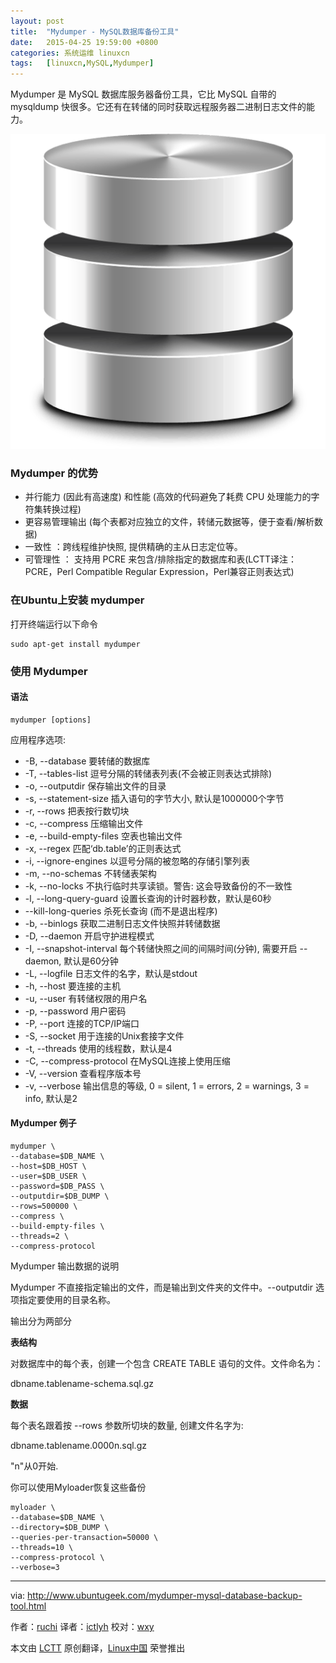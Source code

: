 ```yaml
---
layout: post
title:	"Mydumper - MySQL数据库备份工具"
date:	2015-04-25 19:59:00 +0800 
categories:	系统运维 linuxcn 
tags:	[linuxcn,MySQL,Mydumper]
---
```



Mydumper 是 MySQL 数据库服务器备份工具，它比 MySQL 自带的 mysqldump 快很多。它还有在转储的同时获取远程服务器二进制日志文件的能力。


![](/Asserts/Images/album/201504/25/200000idm2x42b2nd2jfnn.png)


### Mydumper 的优势


* 并行能力 (因此有高速度) 和性能 (高效的代码避免了耗费 CPU 处理能力的字符集转换过程)
* 更容易管理输出 (每个表都对应独立的文件，转储元数据等，便于查看/解析数据)
* 一致性 ：跨线程维护快照, 提供精确的主从日志定位等。
* 可管理性 ： 支持用 PCRE 来包含/排除指定的数据库和表(LCTT译注：PCRE，Perl Compatible Regular Expression，Perl兼容正则表达式)


### 在Ubuntu上安装 mydumper


打开终端运行以下命令



```
sudo apt-get install mydumper

```

### 使用 Mydumper


#### 语法



```
mydumper [options]

```

应用程序选项:


* -B, --database 要转储的数据库
* -T, --tables-list 逗号分隔的转储表列表(不会被正则表达式排除)
* -o, --outputdir 保存输出文件的目录
* -s, --statement-size 插入语句的字节大小, 默认是1000000个字节
* -r, --rows 把表按行数切块
* -c, --compress 压缩输出文件
* -e, --build-empty-files 空表也输出文件
* -x, --regex 匹配‘db.table’的正则表达式
* -i, --ignore-engines 以逗号分隔的被忽略的存储引擎列表
* -m, --no-schemas 不转储表架构
* -k, --no-locks 不执行临时共享读锁。警告: 这会导致备份的不一致性
* -l, --long-query-guard 设置长查询的计时器秒数，默认是60秒
* --kill-long-queries 杀死长查询 (而不是退出程序)
* -b, --binlogs 获取二进制日志文件快照并转储数据
* -D, --daemon 开启守护进程模式
* -I, --snapshot-interval 每个转储快照之间的间隔时间(分钟), 需要开启 --daemon, 默认是60分钟
* -L, --logfile 日志文件的名字，默认是stdout
* -h, --host 要连接的主机
* -u, --user 有转储权限的用户名
* -p, --password 用户密码
* -P, --port 连接的TCP/IP端口
* -S, --socket 用于连接的Unix套接字文件
* -t, --threads 使用的线程数，默认是4
* -C, --compress-protocol 在MySQL连接上使用压缩
* -V, --version 查看程序版本号
* -v, --verbose 输出信息的等级, 0 = silent, 1 = errors, 2 = warnings, 3 = info, 默认是2


#### Mydumper 例子



```
mydumper \
--database=$DB_NAME \
--host=$DB_HOST \
--user=$DB_USER \
--password=$DB_PASS \
--outputdir=$DB_DUMP \
--rows=500000 \
--compress \
--build-empty-files \
--threads=2 \
--compress-protocol

```

Mydumper 输出数据的说明


Mydumper 不直接指定输出的文件，而是输出到文件夹的文件中。--outputdir 选项指定要使用的目录名称。


输出分为两部分


**表结构**


对数据库中的每个表，创建一个包含 CREATE TABLE 语句的文件。文件命名为：


dbname.tablename-schema.sql.gz


**数据**


每个表名跟着按 --rows 参数所切块的数量, 创建文件名字为:


dbname.tablename.0000n.sql.gz


"n"从0开始.


你可以使用Myloader恢复这些备份



```
myloader \
--database=$DB_NAME \
--directory=$DB_DUMP \
--queries-per-transaction=50000 \
--threads=10 \
--compress-protocol \
--verbose=3

```



---


via: <http://www.ubuntugeek.com/mydumper-mysql-database-backup-tool.html>


作者：[ruchi](http://www.ubuntugeek.com/author/ubuntufix) 译者：[ictlyh](https://github.com/ictlyh) 校对：[wxy](https://github.com/wxy)


本文由 [LCTT](https://github.com/LCTT/TranslateProject) 原创翻译，[Linux中国](http://linux.cn/) 荣誉推出
